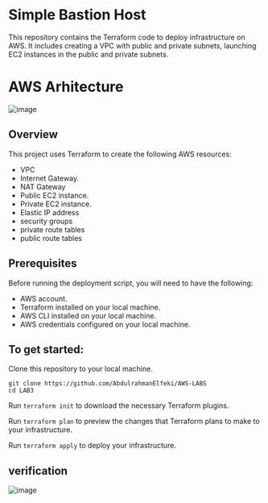 # Simple Bastion Host
This repository contains the Terraform code to deploy infrastructure on AWS. It includes creating a VPC with public and private subnets, launching EC2 instances in the public and private subnets.

# AWS Arhitecture
![image](https://github.com/user-attachments/assets/21216efc-7756-4150-8d34-980bbf4ee39f)

## Overview
This project uses Terraform to create the following AWS resources:

* VPC
* Internet Gateway.
* NAT Gateway
* Public EC2 instance.
* Private EC2 instance.
* Elastic IP address
* security groups
* private route tables
* public route tables
## Prerequisites
Before running the deployment script, you will need to have the following:

* AWS account.
* Terraform installed on your local machine.
* AWS CLI installed on your local machine.
* AWS credentials configured on your local machine.

## To get started:
Clone this repository to your local machine.
```
git clone https://github.com/AbdulrahmanElfeki/AWS-LABS
cd LAB3
```
Run ```terraform init``` to download the necessary Terraform plugins.

Run ```terraform plan``` to preview the changes that Terraform plans to make to your infrastructure. 

Run ```terraform apply``` to deploy your infrastructure. 

## verification
![image](https://github.com/user-attachments/assets/5e6de229-f7ec-4771-b036-14b226ffae08)
